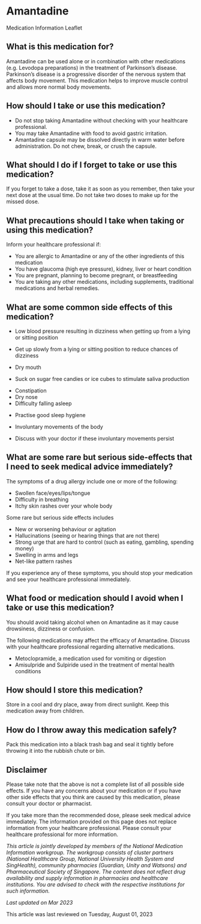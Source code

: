 # Amantadine

Medication Information Leaflet

What is this medication for?
----------------------------

Amantadine can be used alone or in combination with other medications (e.g. Levodopa preparations) in the treatment of Parkinson’s disease. Parkinson’s disease is a progressive disorder of the nervous system that affects body movement. This medication helps to improve muscle control and allows more normal body movements.

How should I take or use this medication?
-----------------------------------------

* Do not stop taking Amantadine without checking with your healthcare professional.
* You may take Amantadine with food to avoid gastric irritation.
* Amantadine capsule may be dissolved directly in warm water before administration. Do not chew, break, or crush the capsule.

What should I do if I forget to take or use this medication?
------------------------------------------------------------

If you forget to take a dose, take it as soon as you remember, then take your next dose at the usual time. Do not take two doses to make up for the missed dose.

What precautions should I take when taking or using this medication?
--------------------------------------------------------------------

Inform your healthcare professional if:

* You are allergic to Amantadine or any of the other ingredients of this medication
* You have glaucoma (high eye pressure), kidney, liver or heart condition
* You are pregnant, planning to become pregnant, or breastfeeding
* You are taking any other medications, including supplements, traditional medications and herbal remedies.

What are some common side effects of this medication?
-----------------------------------------------------

* Low blood pressure resulting in dizziness when getting up from a lying or sitting position

+ Get up slowly from a lying or sitting position to reduce chances of dizziness

* Dry mouth

+ Suck on sugar free candies or ice cubes to stimulate saliva production

* Constipation
* Dry nose
* Difficulty falling asleep

+ Practise good sleep hygiene

* Involuntary movements of the body

+ Discuss with your doctor if these involuntary movements persist

What are some rare but serious side-effects that I need to seek medical advice immediately?
-------------------------------------------------------------------------------------------

The symptoms of a drug allergy include one or more of the following:

* Swollen face/eyes/lips/tongue
* Difficulty in breathing
* Itchy skin rashes over your whole body

Some rare but serious side effects includes

* New or worsening behaviour or agitation
* Hallucinations (seeing or hearing things that are not there)
* Strong urge that are hard to control (such as eating, gambling, spending money)
* Swelling in arms and legs
* Net-like pattern rashes

If you experience any of these symptoms, you should stop your medication and see your healthcare professional immediately.

What food or medication should I avoid when I take or use this medication?
--------------------------------------------------------------------------

You should avoid taking alcohol when on Amantadine as it may cause drowsiness, dizziness or confusion.

The following medications may affect the efficacy of Amantadine. Discuss with your healthcare professional regarding alternative medications.

* Metoclopramide, a medication used for vomiting or digestion
* Amisulpride and Sulpiride used in the treatment of mental health conditions

How should I store this medication?
-----------------------------------

Store in a cool and dry place, away from direct sunlight. Keep this medication away from children.

How do I throw away this medication safely?
-------------------------------------------

Pack this medication into a black trash bag and seal it tightly before throwing it into the rubbish chute or bin.

Disclaimer
----------

Please take note that the above is not a complete list of all possible side effects. If you have any concerns about your medication or if you have other side effects that you think are caused by this medication, please consult your doctor or pharmacist.

If you take more than the recommended dose, please seek medical advice immediately. The information provided on this page does not replace information from your healthcare professional. Please consult your healthcare professional for more information.

*This article is jointly developed by members of the National Medication Information workgroup. The workgroup consists of cluster partners (National Healthcare Group, National University Health System and SingHealth), community pharmacies (Guardian, Unity and Watsons) and Pharmaceutical Society of Singapore. The content does not reflect drug availability and supply information in pharmacies and healthcare institutions. You are advised to check with the respective institutions for such information.*

*Last updated on Mar* *2023*

This article was last reviewed on
Tuesday, August 01, 2023